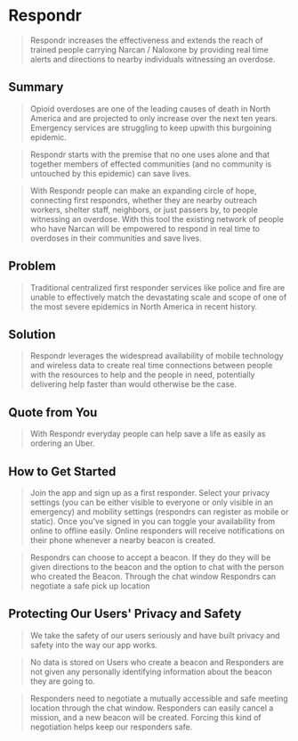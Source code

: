 # Respondr #
  > Respondr increases the effectiveness and extends the reach of trained people carrying Narcan / Naloxone by providing real time alerts and directions to nearby individuals witnessing an overdose.

## Summary ##
  > Opioid overdoses are one of the leading causes of death in North America and are projected to only increase over the next ten years. Emergency services are struggling to keep upwith this burgoining epidemic. 

  >Respondr starts with the premise that no one uses alone and that together members of effected communities (and no community is untouched by this epidemic) can save lives. 

  > With Respondr people can make an expanding circle of hope, connecting first respondrs, whether they are nearby outreach workers, shelter staff, neighbors, or just passers by, to people witnessing an overdose. With this tool the existing network of people who have Narcan will be empowered to respond in real time to overdoses in their communities and save lives.

## Problem ##
  >Traditional centralized first responder services like police and fire are unable to effectively match the devastating scale and scope of one of the most severe epidemics in North America in recent history. 

## Solution ##
  > Respondr leverages the widespread availability of mobile technology and wireless data to create real time connections between people with the resources to help and the people in need, potentially delivering help faster than would otherwise be the case.

## Quote from You ##
  > With Respondr everyday people can help save a life as easily as ordering an Uber.

## How to Get Started ##
  >  Join the app and sign up as a first responder. Select your privacy settings (you can be either visible to everyone or only visible in an emergency) and mobility settings (respondrs can register as mobile or static). Once you've signed in you can toggle your availability from online to offline easily. Online responders will receive notifications on their phone whenever a nearby beacon is created. 

  >Respondrs can choose to accept a beacon. If they do they will be given directions to the beacon and the option to chat with the person who created the Beacon. Through the chat window Respondrs can negotiate a safe pick up location

## Protecting Our Users' Privacy and Safety ##

  > We take the safety of our users seriously and have built privacy and safety into the way our app works. 

  >No data is stored on Users who create a beacon and Responders are not given any personally identifying information about the beacon they are going to.

  >Responders need to negotiate a mutually accessible and safe meeting location through the chat window. Responders can easily cancel a mission, and a new beacon will be created. Forcing this kind of negotiation helps keep our responders safe. 
